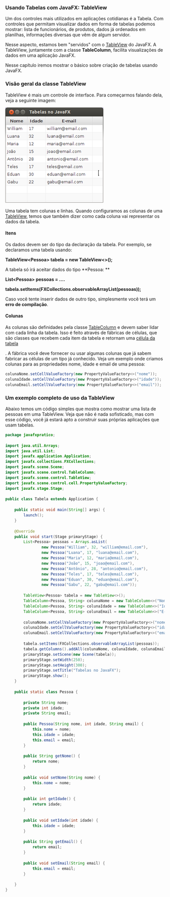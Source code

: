 ###  Usando Tabelas com JavaFX: TableView

 Um dos controles mais utilizados em aplicações cotidianas é a Tabela. Com controles que permitam visualizar dados em forma de tabelas podemos mostrar: lista de funcionários, de produtos, dados já ordenados em planilhas, informações diversas que vêm de algum servidor.

 Nesse aspecto, estamos bem "servidos" com o [TableView](http://docs.oracle.com/javafx/2/api/javafx/scene/control/TableView.html) do JavaFX. A TableView, juntamente com a classe **TableColumn**, facilita visualizações de dados em uma aplicação JavaFX.

 Nesse capítulo iremos mostrar o básico sobre criação de tabelas usando JavaFX.  


###  Visão geral da classe TableView 

 TableView é mais um controle de interface. Para começarmos falando dela, veja a seguinte imagem:

![](/imagens/telas/tabelas.png)

Uma tabela tem colunas e linhas. Quando configuramos as colunas de uma [TableView](http://docs.oracle.com/javase/8/javafx/api/javafx/scene/control/TableView.html), temos que também dizer como cada coluna vai representar os dados da tabela.

####  Itens

 Os dados devem ser do tipo da declaração da tabela. Por exemplo, se declaramos uma tabela usando:

**TableView&lt;Pessoa&gt; tabela = new TableView&lt;&gt;\(\);**

 A tabela só irá aceitar dados do tipo **Pessoa: **

**List&lt;Pessoa&gt; pessoas = ....**

**tabela.setItems\(FXCollections.observableArrayList\(pessoas\)\);**

 Caso você tente inserir dados de outro tipo, simplesmente você terá um **erro de compilação**.

####  Colunas

 As colunas são definidades pela classe [TableColumn](http://docs.oracle.com/javase/8/javafx/api/javafx/scene/control/TableColumn.html) e devem saber lidar com cada linha da tabela. Isso é feito através de fábricas de células, que são classes que recebem cada item da tabela e retornam uma [célula da tabela](http://docs.oracle.com/javase/8/javafx/api/javafx/scene/control/TableCell.html)

. A fábrica você deve fornecer ou usar algumas colunas que já sabem fabricar as células de um tipo já conhecido. Veja um exemplo onde criamos colunas para as propriedades nome, idade e email de uma pessoa:

```java
colunaNome.setCellValueFactory(new PropertyValueFactory<>("nome"));
colunaIdade.setCellValueFactory(new PropertyValueFactory<>("idade"));
colunaEmail.setCellValueFactory(new PropertyValueFactory<>("email"));
```

###  Um exemplo completo de uso da TableView

 Abaixo temos um código simples que mostra como mostrar uma lista de pessoas em uma TableView. Veja que não é nada sofisticado, mas com esse código, você já estará apto a construir suas próprias aplicações que usam tabelas.

```java
package javafxpratico;

import java.util.Arrays;
import java.util.List;
import javafx.application.Application;
import javafx.collections.FXCollections;
import javafx.scene.Scene;
import javafx.scene.control.TableColumn;
import javafx.scene.control.TableView;
import javafx.scene.control.cell.PropertyValueFactory;
import javafx.stage.Stage;

public class Tabela extends Application {
	
	public static void main(String[] args) {
		launch();
	}

	@Override
	public void start(Stage primaryStage) {
		List<Pessoa> pessoas = Arrays.asList(
				new Pessoa("William", 32, "william@email.com"),
				new Pessoa("Luana", 17, "luana@email.com"), 
				new Pessoa("Maria", 12, "maria@email.com"),
				new Pessoa("João", 15, "joao@email.com"), 
				new Pessoa("Antônio", 28, "antonio@email.com"),
				new Pessoa("Teles", 17, "teles@email.com"), 
				new Pessoa("Eduan", 30, "eduan@email.com"),
				new Pessoa("Gabu", 22, "gabu@email.com"));

		TableView<Pessoa> tabela = new TableView<>();
		TableColumn<Pessoa, String> colunaNome = new TableColumn<>("Nome");
		TableColumn<Pessoa, String> colunaIdade = new TableColumn<>("Idade");
		TableColumn<Pessoa, String> colunaEmail = new TableColumn<>("E-mail");

		colunaNome.setCellValueFactory(new PropertyValueFactory<>("nome"));
		colunaIdade.setCellValueFactory(new PropertyValueFactory<>("idade"));
		colunaEmail.setCellValueFactory(new PropertyValueFactory<>("email"));

		tabela.setItems(FXCollections.observableArrayList(pessoas));
		tabela.getColumns().addAll(colunaNome, colunaIdade, colunaEmail);
		primaryStage.setScene(new Scene(tabela));
		primaryStage.setWidth(250);
		primaryStage.setHeight(300);
		primaryStage.setTitle("Tabelas no JavaFX");
		primaryStage.show();
	}

	public static class Pessoa {

		private String nome;
		private int idade;
		private String email;

		public Pessoa(String nome, int idade, String email) {
			this.nome = nome;
			this.idade = idade;
			this.email = email;
		}

		public String getNome() {
			return nome;
		}

		public void setNome(String nome) {
			this.nome = nome;
		}

		public int getIdade() {
			return idade;
		}

		public void setIdade(int idade) {
			this.idade = idade;
		}

		public String getEmail() {
			return email;
		}

		public void setEmail(String email) {
			this.email = email;
		}

	}
}
```



